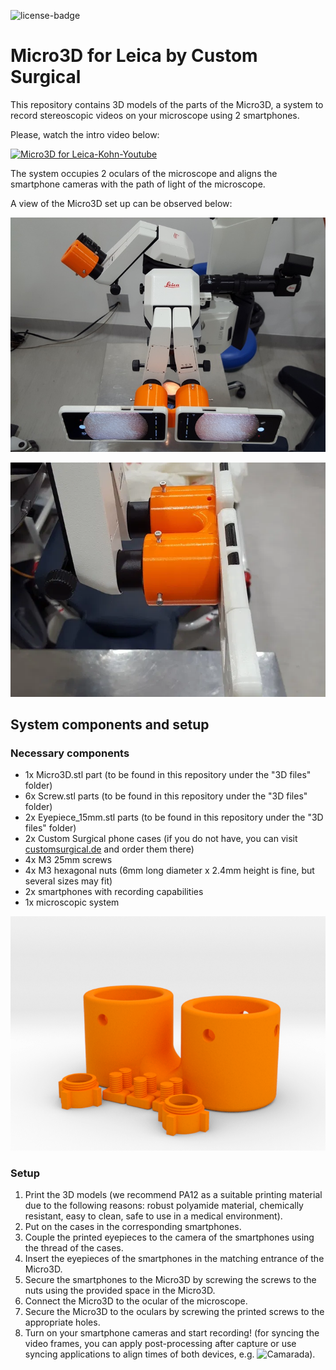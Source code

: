 ![license-badge](https://img.shields.io/github/license/borja-sc/micro3d-customsurgical?style=plastic)

# Micro3D for Leica by Custom Surgical

This repository contains 3D models of the parts of the Micro3D, a system to record stereoscopic videos on your microscope using 2 smartphones.

Please, watch the intro video below:

[![Micro3D for Leica-Kohn-Youtube](http://img.youtube.com/vi/jfu3Pc1J6X4/0.jpg)](http://www.youtube.com/watch?v=jfu3Pc1J6X4 "Youtube: Dr. Kohn's demonstration")

The system occupies 2 oculars of the microscope and aligns the smartphone cameras with the path of light of the microscope.

A view of the Micro3D set up can be observed below:

![Micro3D for Leica recording](./imgs/Micro3D-Kit-for-Leica-Microscopes-1.jpg)

![Close-up of Micro3D for Leica](./imgs/Micro3D-Kit-for-Leica-Microscopes-side-view.webp)

## System components and setup

### Necessary components

- 1x Micro3D.stl part (to be found in this repository under the "3D files" folder)
- 6x Screw.stl parts (to be found in this repository under the "3D files" folder)
- 2x Eyepiece_15mm.stl parts (to be found in this repository under the "3D files" folder)
- 2x Custom Surgical phone cases (if you do not have, you can visit [customsurgical.de](https://customsurgical.de) and order them there)
- 4x M3 25mm screws
- 4x M3 hexagonal nuts (6mm long diameter x 2.4mm height is fine, but several sizes may fit)
- 2x smartphones with recording capabilities
- 1x microscopic system


![Render of Micro3D for Leica](./imgs/Micro3D-Kit-for-Leica-Microscopes-3D-render-1.png)


### Setup

1. Print the 3D models (we recommend PA12 as a suitable printing material due to the following reasons: robust polyamide material, chemically resistant, easy to clean, safe to use in a medical environment).
2. Put on the cases in the corresponding smartphones.
3. Couple the printed eyepieces to the camera of the smartphones using the thread of the cases.
4. Insert the eyepieces of the smartphones in the matching entrance of the Micro3D.
5. Secure the smartphones to the Micro3D by screwing the screws to the nuts using the provided space in the Micro3D.
6. Connect the Micro3D to the ocular of the microscope.
7. Secure the Micro3D to the oculars by screwing the printed screws to the appropriate holes.
8. Turn on your smartphone cameras and start recording! (for syncing the video frames, you can apply post-processing after capture or use syncing applications to align times of both devices, e.g. ![Camarada](https://play.google.com/store/apps/details?id=com.aimfire.camarada)).
